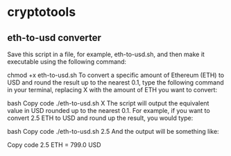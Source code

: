 # cryptotools

## eth-to-usd converter
Save this script in a file, for example, eth-to-usd.sh, and then make it executable using the following command:

chmod +x eth-to-usd.sh
To convert a specific amount of Ethereum (ETH) to USD and round the result up to the nearest 0.1, type the following command in your terminal, replacing X with the amount of ETH you want to convert:

bash
Copy code
./eth-to-usd.sh X
The script will output the equivalent value in USD rounded up to the nearest 0.1. For example, if you want to convert 2.5 ETH to USD and round up the result, you would type:

bash
Copy code
./eth-to-usd.sh 2.5
And the output will be something like:

Copy code
2.5 ETH = 799.0 USD
